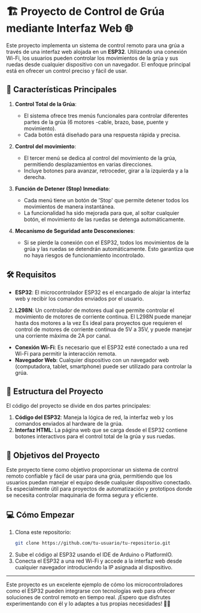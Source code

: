 # 🏗️ Proyecto de Control de Grúa mediante Interfaz Web 🌐

Este proyecto implementa un sistema de control remoto para una grúa a través de una interfaz web alojada en un **ESP32**. Utilizando una conexión Wi-Fi, los usuarios pueden controlar los movimientos de la grúa y sus ruedas desde cualquier dispositivo con un navegador. El enfoque principal está en ofrecer un control preciso y fácil de usar.

## 🚀 Características Principales

1. **Control Total de la Grúa**:
    - El sistema ofrece tres menús funcionales para controlar diferentes partes de la grúa (6 motores -cable, brazo, base, puente y movimiento).
    - Cada botón está diseñado para una respuesta rápida y precisa.

2. **Control del movimiento**:
    - El tercer menú se dedica al control del movimiento de la grúa, permitiendo desplazamientos en varias direcciones.
    - Incluye botones para avanzar, retroceder, girar a la izquierda y a la derecha.

3. **Función de Detener (Stop) Inmediato**:
    - Cada menú tiene un botón de 'Stop' que permite detener todos los movimientos de manera instantánea.
    - La funcionalidad ha sido mejorada para que, al soltar cualquier botón, el movimiento de las ruedas se detenga automáticamente.

4. **Mecanismo de Seguridad ante Desconexiones**:
    - Si se pierde la conexión con el ESP32, todos los movimientos de la grúa y las ruedas se detendrán automáticamente. Esto garantiza que no haya riesgos de funcionamiento incontrolado.

## 🛠️ Requisitos

- **ESP32**: El microcontrolador ESP32 es el encargado de alojar la interfaz web y recibir los comandos enviados por el usuario.
2. **L298N**: Un controlador de motores dual que permite controlar el movimiento de motores de corriente continua. El L298N puede manejar hasta dos motores a la vez Es ideal para proyectos que requieren el control de motores de corriente continua de 5V a 35V, y puede manejar una corriente máxima de 2A por canal.
- **Conexión Wi-Fi**: Es necesario que el ESP32 esté conectado a una red Wi-Fi para permitir la interacción remota.
- **Navegador Web**: Cualquier dispositivo con un navegador web (computadora, tablet, smartphone) puede ser utilizado para controlar la grúa.
  
## 📂 Estructura del Proyecto

El código del proyecto se divide en dos partes principales:

1. **Código del ESP32**: Maneja la lógica de red, la interfaz web y los comandos enviados al hardware de la grúa.
2. **Interfaz HTML**: La página web que se carga desde el ESP32 contiene botones interactivos para el control total de la grúa y sus ruedas.

## 🎯 Objetivos del Proyecto

Este proyecto tiene como objetivo proporcionar un sistema de control remoto confiable y fácil de usar para una grúa, permitiendo que los usuarios puedan manejar el equipo desde cualquier dispositivo conectado. Es especialmente útil para proyectos de automatización y prototipos donde se necesita controlar maquinaria de forma segura y eficiente.

## 💻 Cómo Empezar

1. Clona este repositorio:
    ```bash
    git clone https://github.com/tu-usuario/tu-repositorio.git
    ```
2. Sube el código al ESP32 usando el IDE de Arduino o PlatformIO.
3. Conecta el ESP32 a una red Wi-Fi y accede a la interfaz web desde cualquier navegador introduciendo la IP asignada al dispositivo.

---

Este proyecto es un excelente ejemplo de cómo los microcontroladores como el ESP32 pueden integrarse con tecnologías web para ofrecer soluciones de control remoto en tiempo real. ¡Espero que disfrutes experimentando con él y lo adaptes a tus propias necesidades! 🚧🤖






